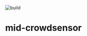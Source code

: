 ![build](https://github.com/BrunoMartins11/mid-crowdsensor/blob/main/.github/workflows/go.yml/badge.svg)
# mid-crowdsensor